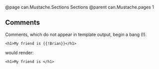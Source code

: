 @page can.Mustache.Sections Sections
@parent can.Mustache.pages 1




## Comments

Comments, which do not appear in template output, begin a bang (!).

	<h1>My friend is {{!Brian}}</h1>

would render:

	<h1>My friend is </h1>
